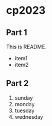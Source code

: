 # cp2023

## Part 1
This is README.
- item1
- item2

## Part 2
1. sunday
1. monday
2. tuesday
3. wednesday
